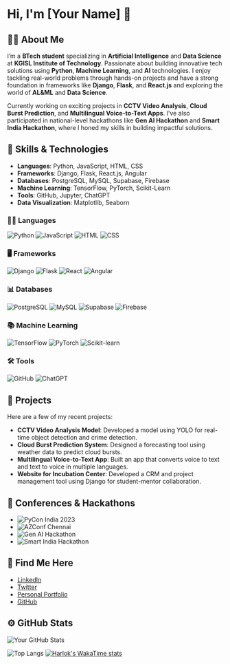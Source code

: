 # Hi, I'm [Your Name] 👋

## 👨‍💻 About Me
I’m a **BTech student** specializing in **Artificial Intelligence** and **Data Science** at **KGISL Institute of Technology**. Passionate about building innovative tech solutions using **Python**, **Machine Learning**, and **AI** technologies. I enjoy tackling real-world problems through hands-on projects and have a strong foundation in frameworks like **Django**, **Flask**, and **React.js** and exploring the world of **AL&ML** and **Data Science**.

Currently working on exciting projects in **CCTV Video Analysis**, **Cloud Burst Prediction**, and **Multilingual Voice-to-Text Apps**. I’ve also participated in national-level hackathons like **Gen AI Hackathon** and **Smart India Hackathon**, where I honed my skills in building impactful solutions.

## 🚀 Skills & Technologies

- **Languages**: Python, JavaScript, HTML, CSS
- **Frameworks**: Django, Flask, React.js, Angular
- **Databases**: PostgreSQL, MySQL, Supabase, Firebase
- **Machine Learning**: TensorFlow, PyTorch, Scikit-Learn
- **Tools**: GitHub, Jupyter, ChatGPT
- **Data Visualization**: Matplotlib, Seaborn


### 🧑‍💻 Languages
![Python](https://img.shields.io/badge/Python-3776AB?style=flat&logo=python&logoColor=white)
![JavaScript](https://img.shields.io/badge/JavaScript-FFAA00?style=flat&logo=javascript&logoColor=white)
![HTML](https://img.shields.io/badge/HTML5-E34F26?style=flat&logo=html5&logoColor=white)
![CSS](https://img.shields.io/badge/CSS3-1572B6?style=flat&logo=css3&logoColor=white)

### 🖥️ Frameworks
![Django](https://img.shields.io/badge/Django-092E20?style=flat&logo=django&logoColor=white)
![Flask](https://img.shields.io/badge/Flask-000000?style=flat&logo=flask&logoColor=white)
![React](https://img.shields.io/badge/React-61DAFB?style=flat&logo=react&logoColor=black)
![Angular](https://img.shields.io/badge/Angular-DD0031?style=flat&logo=angular&logoColor=white)

### 📊 Databases
![PostgreSQL](https://img.shields.io/badge/PostgreSQL-336791?style=flat&logo=postgresql&logoColor=white)
![MySQL](https://img.shields.io/badge/MySQL-4479A1?style=flat&logo=mysql&logoColor=white)
![Supabase](https://img.shields.io/badge/Supabase-3ECF8E?style=flat&logo=supabase&logoColor=white)
![Firebase](https://img.shields.io/badge/Firebase-FFCA28?style=flat&logo=firebase&logoColor=black)

### 📚 Machine Learning
![TensorFlow](https://img.shields.io/badge/TensorFlow-FF6F00?style=flat&logo=tensorflow&logoColor=white)
![PyTorch](https://img.shields.io/badge/PyTorch-EE4C2C?style=flat&logo=pytorch&logoColor=white)
![Scikit-learn](https://img.shields.io/badge/Scikit--learn-F7931E?style=flat&logo=scikit-learn&logoColor=white)

### 🛠️ Tools
![GitHub](https://img.shields.io/badge/GitHub-181717?style=flat&logo=github&logoColor=white)
![ChatGPT](https://img.shields.io/badge/ChatGPT-1C1C1C?style=flat&logo=openai&logoColor=white)
## 🔨 Projects

Here are a few of my recent projects:

- **CCTV Video Analysis Model**: Developed a model using YOLO for real-time object detection and crime detection.
- **Cloud Burst Prediction System**: Designed a forecasting tool using weather data to predict cloud bursts.
- **Multilingual Voice-to-Text App**: Built an app that converts voice to text and text to voice in multiple languages.
- **Website for Incubation Center**: Developed a CRM and project management tool using Django for student-mentor collaboration.


## 🎤 Conferences & Hackathons
- ![PyCon India 2023](https://img.shields.io/badge/PyCon%20India%202023-Hyderabad-3D76B1?style=flat)
- ![AZConf Chennai](https://img.shields.io/badge/AZConf%20Chennai-2023-00ADEF?style=flat)
- ![Gen AI Hackathon](https://img.shields.io/badge/Gen%20AI%20Hackathon-SNS%20Institution-00B5B8?style=flat)
- ![Smart India Hackathon](https://img.shields.io/badge/Smart%20India%20Hackathon%20Grand%20Finale-National%20Level-F74C25?style=flat)
## 📣 Find Me Here

- [LinkedIn](https://www.linkedin.com/in/your-linkedin/)
- [Twitter](https://twitter.com/your-twitter/)
- [Personal Portfolio](https://your-portfolio.com)
- [GitHub](https://github.com/Roshan0909)

## ⚙️ GitHub Stats

![Your GitHub Stats](https://github-readme-stats.vercel.app/api?username=Roshan0909&show_icons=true&theme=radical)

![Top Langs](https://github-readme-stats.vercel.app/api/top-langs/?username=Roshan0909&layout=compact&theme=radical)
[![Harlok's WakaTime stats](https://github-readme-stats.vercel.app/api/wakatime?username=ffflabs)](https://github.com/Roshan0909/github-readme-stats,&theme=radical)

